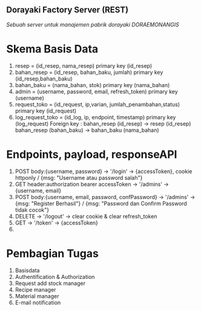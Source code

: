 ## Dorayaki Factory Server (REST)
*Sebuah server untuk manajemen pabrik dorayaki DORAEMONANGIS*

# Skema Basis Data
1. resep = (id_resep, nama_resep) primary key (id_resep)
2. bahan_resep = (id_resep, bahan_baku, jumlah) primary key (id_resep,bahan_baku)
3. bahan_baku = (nama_bahan, stok) primary key (nama_bahan)
4. admin = (username, password, email, refresh_token) primary key (username)
5. request_toko = (id_request, ip,varian, jumlah_penambahan,status) primary key (id_request)
6. log_request_toko = (id_log, ip, endpoint, timestamp) primary key (log_request)
Foreign key :
bahan_resep (id_resep) -> resep (id_resep)
bahan_resep (bahan_baku) -> bahan_baku (nama_bahan)

# Endpoints, payload, responseAPI
1. POST body:{username, password} -> '/login' -> {accessToken}, cookie httponly / {msg: "Username atau password salah"}
2. GET header:authorization bearer accessToken -> '/admins' -> {username, email}
3. POST body:{username, email, password, confPassword} -> '/admins' -> {msg: "Register Berhasil"} / {msg: "Password dan Confirm Password tidak cocok"}
4. DELETE -> '/logout' -> clear cookie & clear refresh_token
5. GET -> '/token' -> {accessToken}
6. 
# Pembagian Tugas
1. Basisdata
2. Authentification & Authorization
3. Request add stock manager
4. Recipe manager
5. Material manager
6. E-mail notification